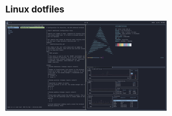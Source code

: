 <h1>Linux dotfiles</h1>
<img src="https://github.com/thedudeontitan/linuxdotfiles/blob/481fa7a2873166fe7ac47eb33cbd047c8cea5e64/screenshots/screenshot1" alt="screenshot1">
